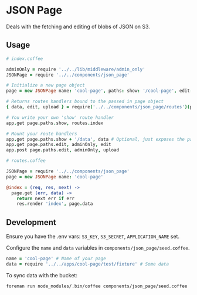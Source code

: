 # JSON Page

Deals with the fetching and editing of blobs of JSON on S3.

## Usage

```coffeescript
# index.coffee

adminOnly = require '../../lib/middleware/admin_only'
JSONPage = require '../../components/json_page'

# Initialize a new page object
page = new JSONPage name: 'cool-page', paths: show: '/cool-page', edit: '/cool-page/edit'

# Returns routes handlers bound to the passed in page object
{ data, edit, upload } = require('../../components/json_page/routes')(page)

# You write your own 'show' route handler
app.get page.paths.show, routes.index

# Mount your route handlers
app.get page.paths.show + '/data', data # Optional, just exposes the page's data
app.get page.paths.edit, adminOnly, edit
app.post page.paths.edit, adminOnly, upload
```

```coffeescript
# routes.coffee

JSONPage = require '../../components/json_page'
page = new JSONPage name: 'cool-page'

@index = (req, res, next) ->
  page.get (err, data) ->
    return next err if err
    res.render 'index', page.data
```

## Development

Ensure you have the .env vars: `S3_KEY`, `S3_SECRET`, `APPLICATION_NAME` set.

Configure the `name` and `data` variables in `components/json_page/seed.coffee`.

```coffeescript
name = 'cool-page' # Name of your page
data = require '../../apps/cool-page/test/fixture' # Some data
```

To sync data with the bucket:

```
foreman run node_modules/.bin/coffee components/json_page/seed.coffee
```
